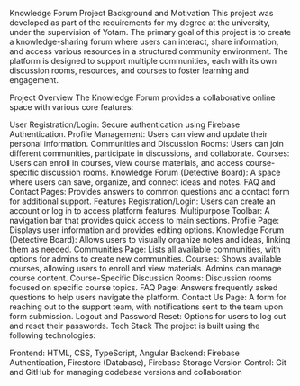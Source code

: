 Knowledge Forum Project
Background and Motivation
This project was developed as part of the requirements for my degree at the university, under the supervision of Yotam. The primary goal of this project is to create a knowledge-sharing forum where users can interact, share information, and access various resources in a structured community environment. The platform is designed to support multiple communities, each with its own discussion rooms, resources, and courses to foster learning and engagement.

Project Overview
The Knowledge Forum provides a collaborative online space with various core features:

User Registration/Login: Secure authentication using Firebase Authentication.
Profile Management: Users can view and update their personal information.
Communities and Discussion Rooms: Users can join different communities, participate in discussions, and collaborate.
Courses: Users can enroll in courses, view course materials, and access course-specific discussion rooms.
Knowledge Forum (Detective Board): A space where users can save, organize, and connect ideas and notes.
FAQ and Contact Pages: Provides answers to common questions and a contact form for additional support.
Features
Registration/Login: Users can create an account or log in to access platform features.
Multipurpose Toolbar: A navigation bar that provides quick access to main sections.
Profile Page: Displays user information and provides editing options.
Knowledge Forum (Detective Board): Allows users to visually organize notes and ideas, linking them as needed.
Communities Page: Lists all available communities, with options for admins to create new communities.
Courses: Shows available courses, allowing users to enroll and view materials. Admins can manage course content.
Course-Specific Discussion Rooms: Discussion rooms focused on specific course topics.
FAQ Page: Answers frequently asked questions to help users navigate the platform.
Contact Us Page: A form for reaching out to the support team, with notifications sent to the team upon form submission.
Logout and Password Reset: Options for users to log out and reset their passwords.
Tech Stack
The project is built using the following technologies:

Frontend: HTML, CSS, TypeScript, Angular
Backend: Firebase Authentication, Firestore (Database), Firebase Storage
Version Control: Git and GitHub for managing codebase versions and collaboration
